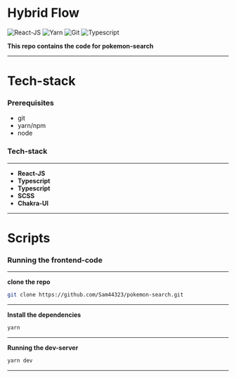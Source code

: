 # Hybrid Flow

![React-JS](https://img.shields.io/badge/-ReactJS-333333?style=for-the-badge&logo=react&logoColor=61dbfb)
![Yarn](https://img.shields.io/badge/-Yarn-333333?style=for-the-badge&logo=yarn&logoColor=61dbfb)
![Git](https://img.shields.io/badge/-Git-333333?style=for-the-badge&logo=git&logoColor=61dbfb)
![Typescript](https://img.shields.io/badge/-Typescript-333333?style=for-the-badge&logo=typescript&logoColor=61dbfb)

**This repo contains the code for pokemon-search**

---

# **Tech-stack**

### Prerequisites

- git
- yarn/npm
- node

### **Tech-stack**

---

- **React-JS**
- **Typescript**
- **Typescript**
- **SCSS**
- **Chakra-UI**

---

# **Scripts**

### Running the frontend-code

---

**clone the repo**

```bash
git clone https://github.com/Sam44323/pokemon-search.git
```

---

**Install the dependencies**

```bash
yarn
```

---

**Running the dev-server**

```bash
yarn dev
```

---
